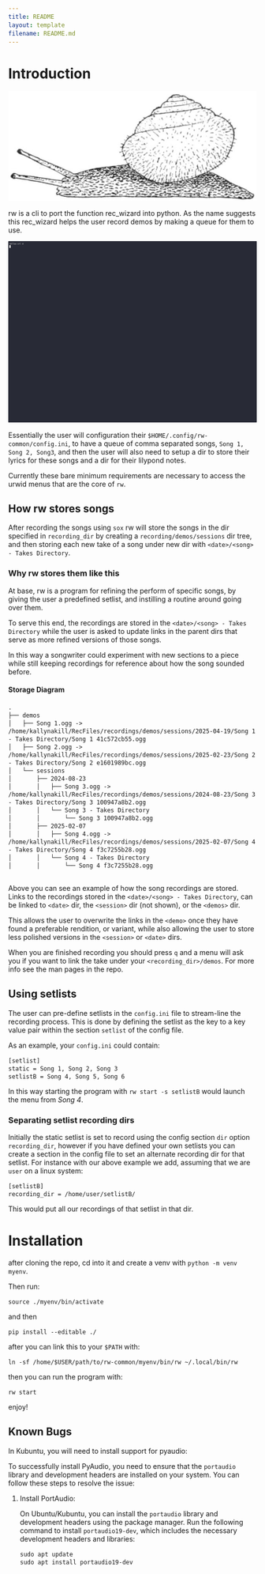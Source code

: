 ```yaml
---
title: README
layout: template
filename: README.md
---
```


# Introduction

![snail](./pics/640px-PSM_V42_D203_Helix_hirsuta_showing_hairy_cuticle.jpg)

rw is a cli to port the function rec_wizard into python. As the name suggests this rec_wizard
helps the user record demos by making a queue for them to use.

![demo](./demo_cast_2.gif)


Essentially the user will configuration their `$HOME/.config/rw-common/config.ini`, to have 
a queue of comma separated songs, `Song 1, Song 2, Song3`, and then the user will also
need to setup a dir to store their lyrics for these songs and a dir for their lilypond notes.

Currently these bare minimum requirements are necessary to access the urwid menus that are the
core of `rw`.

## How rw stores songs

After recording the songs using `sox` rw will store the songs in the dir specified in `recording_dir`
by creating a `recording/demos/sessions` dir tree, and then storing each new take of a song under
new dir with `<date>/<song> - Takes Directory`.

### Why rw stores them like this

At base, rw is a program for refining the perform of specific songs, by giving the user a predefined
setlist, and instilling a routine around going over them.

To serve this end, the recordings are stored in the `<date>/<song> - Takes Directory` while the
user is asked to update links in the parent dirs that serve as more refined versions of those songs.

In this way a songwriter could experiment with new sections to a piece while still keeping recordings
for reference about how the song sounded before. 


#### Storage Diagram
```
.
├── demos
│   ├── Song 1.ogg -> /home/kallynakill/RecFiles/recordings/demos/sessions/2025-04-19/Song 1 - Takes Directory/Song 1 41c572cb55.ogg
│   ├── Song 2.ogg -> /home/kallynakill/RecFiles/recordings/demos/sessions/2025-02-23/Song 2 - Takes Directory/Song 2 e1601989bc.ogg
│   └── sessions
│       ├── 2024-08-23
│       │   ├── Song 3.ogg -> /home/kallynakill/RecFiles/recordings/demos/sessions/2024-08-23/Song 3 - Takes Directory/Song 3 100947a8b2.ogg
│       │   └── Song 3 - Takes Directory
│       │       └── Song 3 100947a8b2.ogg
│       ├── 2025-02-07
│       │   ├── Song 4.ogg -> /home/kallynakill/RecFiles/recordings/demos/sessions/2025-02-07/Song 4 - Takes Directory/Song 4 f3c7255b28.ogg
│       │   └── Song 4 - Takes Directory
│       │       └── Song 4 f3c7255b28.ogg


```

Above you can see an example of how the song recordings are stored. Links to
the recordings stored in the `<date>/<song> - Takes Directory`, can be linked
to `<date>` dir, the `<session>` dir (not shown), or the `<demos>` dir.

This allows the user to overwrite the links in the `<demo>` once they have found a preferable rendition, or variant, while
also allowing the user to store less polished versions in the `<session>` or `<date>` dirs.


When you are finished recording you should press `q` and a menu will ask you if you want to 
link the take under your `<recording_dir>/demos`. For more info see the man pages in the repo. 

## Using setlists

The user can pre-define setlists in the `config.ini` file to stream-line the recording process.
This is done by defining the setlist as the key to a key value pair within the section `setlist`
of the config file.

As an example, your `config.ini` could contain:

```
[setlist]
static = Song 1, Song 2, Song 3
setlistB = Song 4, Song 5, Song 6
```

In this way starting the program with `rw start -s setlistB` would launch the menu from _Song 4_.

### Separating setlist recording dirs

Initially the static setlist is set to record using the config section `dir` option `recording_dir`, however if
you have defined your own setlists you can create a section in the config file to set an alternate recording
dir for that setlist. For instance with our above example we add, assuming that we are `user` on a linux system:

```
[setlistB]
recording_dir = /home/user/setlistB/
```

This would put all our recordings of that setlist in that dir.
# Installation

after cloning the repo, cd into it and create a venv with `python -m venv myenv`.

Then run:
```
source ./myenv/bin/activate
```
and then
```
pip install --editable ./
```

after you can link this to your `$PATH` with:

```
ln -sf /home/$USER/path/to/rw-common/myenv/bin/rw ~/.local/bin/rw

```

then you can run the program with:

```
rw start
```


enjoy!

## Known Bugs

In Kubuntu, you will need to install support for pyaudio:


To successfully install PyAudio, you need to ensure that the `portaudio`
library and development headers are installed on your system. You can follow
these steps to resolve the issue:

1. Install PortAudio:
   
   On Ubuntu/Kubuntu, you can install the `portaudio` library and development headers using the package manager. Run the following command to install `portaudio19-dev`, which includes the necessary development headers and libraries:
   
   ```
   sudo apt update
   sudo apt install portaudio19-dev
   ```
